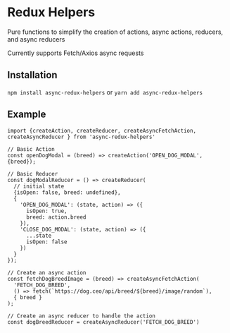 # Redux Helpers
Pure functions to simplify the creation of actions, async actions, reducers, and async reducers

Currently supports Fetch/Axios async requests

## Installation
`npm install async-redux-helpers` or `yarn add async-redux-helpers`

## Example

```
import {createAction, createReducer, createAsyncFetchAction, createAsyncReducer } from 'async-redux-helpers'

// Basic Action
const openDogModal = (breed) => createAction('OPEN_DOG_MODAL', {breed});

// Basic Reducer
const dogModalReducer = () => createReducer(
  // initial state
  {isOpen: false, breed: undefined},
  {
    'OPEN_DOG_MODAL': (state, action) => ({
      isOpen: true,
      breed: action.breed
    }),
    'CLOSE_DOG_MODAL': (state, action) => ({
      ...state
      isOpen: false
    })
  }
});

// Create an async action
const fetchDogBreedImage = (breed) => createAsyncFetchAction(
  'FETCH_DOG_BREED',
  () => fetch(`https://dog.ceo/api/breed/${breed}/image/random`),
  { breed }
);

// Create an async reducer to handle the action
const dogBreedReducer = createAsyncReducer('FETCH_DOG_BREED')

```